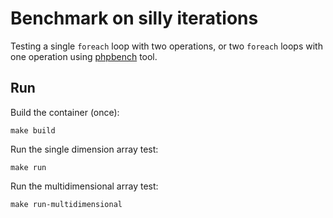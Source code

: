 # Benchmark on silly iterations

Testing a single `foreach` loop with two operations, or two `foreach` loops with one operation using [phpbench](https://github.com/phpbench/phpbench) tool.

## Run

Build the container (once):

    make build

Run the single dimension array test:

    make run

Run the multidimensional array test:

    make run-multidimensional
